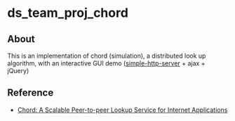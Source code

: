 # ds_team_proj_chord

## About
This is an implementation of chord (simulation), a distributed look up algorithm, with an interactive GUI demo ([simple-http-server](https://github.com/keijack/python-simple-http-server) + ajax + jQuery)

## Reference
- [Chord: A Scalable Peer-to-peer Lookup Service for Internet Applications](https://pdos.csail.mit.edu/papers/chord:sigcomm01/chord_sigcomm.pdf)